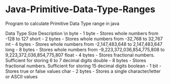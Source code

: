 # Java-Primitive-Data-Type-Ranges
Program to calculate Primitive Data Type range in java


Data Type	Size	Description \n
byte - 1 byte - Stores whole numbers from -128 to 127
short - 2 bytes - Stores whole numbers from -32,768 to 32,767
int - 4 bytes - Stores whole numbers from -2,147,483,648 to 2,147,483,647
long - 8 bytes - Stores whole numbers from -9,223,372,036,854,775,808 to 9,223,372,036,854,775,807
float - 4 bytes - Stores fractional numbers. Sufficient for storing 6 to 7 decimal digits
double - 8 bytes - Stores fractional numbers. Sufficient for storing 15 decimal digits
boolean - 1 bit - Stores true or false values
char - 2 bytes - Stores a single character/letter or ASCII values
